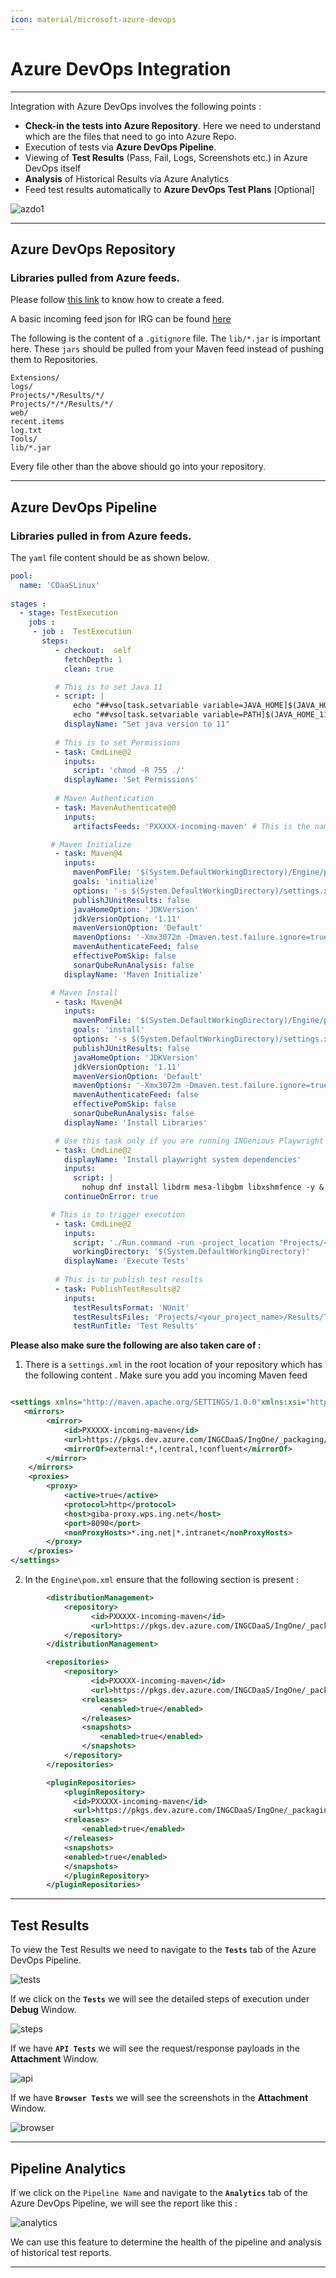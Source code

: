 ```yaml
---
icon: material/microsoft-azure-devops
---
```


# **Azure DevOps Integration**  

-----------------------------------
Integration with Azure DevOps involves the following points :

* **Check-in the tests into Azure Repository**. Here we need to understand which are the files that need to go into Azure Repo.
* Execution of tests via **Azure DevOps Pipeline**.
* Viewing of **Test Results** (Pass, Fail, Logs, Screenshots etc.) in Azure DevOps itself
* **Analysis** of Historical Results via Azure Analytics
* Feed test results automatically to **Azure DevOps Test Plans** [Optional]

 ![azdo1](img/azdo/1.png "azdo1")

-------------------------------------

## **Azure DevOps Repository**

### Libraries pulled from Azure feeds.

Please follow [this link](https://theforge.ing.net/product/42426/documentation/7.240322.2/manual/irg/governors/irgfeedgovernor.html#howto-irg-feedgovernor) to know how to create a feed.

A basic incoming feed json for IRG can be found [here](https://dev.azure.com/ingcdaas/IngOne/_git/P03278-EngineeringSamples?path=%2Fresources%2Fazure-artifacts.json)

The following is the content of a `.gitignore` file. The `lib/*.jar` is important here. These `jars` should be pulled from your Maven feed instead of pushing them to Repositories.

```gitignore
Extensions/
logs/
Projects/*/Results/*/
Projects/*/*/Results/*/
web/
recent.items
log.txt
Tools/
lib/*.jar
```

Every file other than the above should go into your repository.

----------------------------------------------

## **Azure DevOps Pipeline**

### Libraries pulled in from Azure feeds.

The `yaml` file content should be as shown below.

```yaml
pool:
  name: 'CDaaSLinux'
    
stages :
  - stage: TestExecution
    jobs :
     - job :  TestExecution
       steps:    
          - checkout:  self
            fetchDepth: 1
            clean: true  

          # This is to set Java 11
          - script: |
              echo "##vso[task.setvariable variable=JAVA_HOME]$(JAVA_HOME_11_X64)"
              echo "##vso[task.setvariable variable=PATH]$(JAVA_HOME_11_X64)/bin:$(PATH)"
            displayName: "Set java version to 11"  
          
          # This is to set Permissions
          - task: CmdLine@2
            inputs:
              script: 'chmod -R 755 ./'
            displayName: 'Set Permissions'       
            
          # Maven Authentication  
          - task: MavenAuthenticate@0
            inputs:
              artifactsFeeds: 'PXXXXX-incoming-maven' # This is the name of your incoming Maven feed

         # Maven Initialize  
          - task: Maven@4
            inputs:
              mavenPomFile: '$(System.DefaultWorkingDirectory)/Engine/pom.xml'
              goals: 'initialize'
              options: '-s $(System.DefaultWorkingDirectory)/settings.xml -gs $(HOME)/.m2/settings.xml -Dmaven.wagon.http.ssl.insecure=true' #settings.xml content is given below
              publishJUnitResults: false
              javaHomeOption: 'JDKVersion'
              jdkVersionOption: '1.11'
              mavenVersionOption: 'Default'
              mavenOptions: '-Xmx3072m -Dmaven.test.failure.ignore=true'
              mavenAuthenticateFeed: false
              effectivePomSkip: false
              sonarQubeRunAnalysis: false
            displayName: 'Maven Initialize'

         # Maven Install  
          - task: Maven@4
            inputs:
              mavenPomFile: '$(System.DefaultWorkingDirectory)/Engine/pom.xml'
              goals: 'install'
              options: '-s $(System.DefaultWorkingDirectory)/settings.xml -gs $(HOME)/.m2/settings.xml -Dmaven.wagon.http.ssl.insecure=true' #settings.xml content is given below
              publishJUnitResults: false
              javaHomeOption: 'JDKVersion'
              jdkVersionOption: '1.11'
              mavenVersionOption: 'Default'
              mavenOptions: '-Xmx3072m -Dmaven.test.failure.ignore=true'
              mavenAuthenticateFeed: false
              effectivePomSkip: false
              sonarQubeRunAnalysis: false
            displayName: 'Install Libraries'

          # Use this task only if you are running INGenious Playwright Studio Tests. For non-playwright tests, this is not required.
          - task: CmdLine@2
            displayName: 'Install playwright system dependencies'
            inputs:
              script: |
                nohup dnf install libdrm mesa-libgbm libxshmfence -y &
            continueOnError: true

         # This is to trigger execution
          - task: CmdLine@2
            inputs:
              script: './Run.command -run -project_location "Projects/<your_project_name>" -release "<your_release_name>" -testset "<your_testset_name>" -setEnv "run.AzureReport=true"'
              workingDirectory: '$(System.DefaultWorkingDirectory)'
            displayName: 'Execute Tests'
            
          # This is to publish test results  
          - task: PublishTestResults@2
            inputs:
              testResultsFormat: 'NUnit'
              testResultsFiles: 'Projects/<your_project_name>/Results/TestExecution/<your_release_name>/<your_testset_name>/Latest/azure.xml'
              testRunTitle: 'Test Results'
```

**Please also make sure the following are also taken care of :**

1. There is a `settings.xml` in the root location of your repository which has the following content . Make sure you add you incoming Maven feed 

```xml

<settings xmlns="http://maven.apache.org/SETTINGS/1.0.0"xmlns:xsi="http://www.w3.org/2001/XMLSchema-instance" xsi:schemaLocation="http://maven.apache.org/SETTINGS/1.0.0 https://maven.apache.org/xsd/settings-1.0.0.xsd">
   <mirrors>
        <mirror>
            <id>PXXXXX-incoming-maven</id>
            <url>https://pkgs.dev.azure.com/INGCDaaS/IngOne/_packaging/PXXXXX-incoming-maven/maven/v1</url>
            <mirrorOf>external:*,!central,!confluent</mirrorOf>
        </mirror>
    </mirrors>
	<proxies>
        <proxy>
            <active>true</active>
            <protocol>http</protocol>
            <host>giba-proxy.wps.ing.net</host>
            <port>8090</port>
            <nonProxyHosts>*.ing.net|*.intranet</nonProxyHosts>
        </proxy>
    </proxies>
</settings>


```
2. In the `Engine\pom.xml` ensure that the following section is present :

```xml
        <distributionManagement>
            <repository>
                  <id>PXXXXX-incoming-maven</id>
                  <url>https://pkgs.dev.azure.com/INGCDaaS/IngOne/_packaging/PXXXXX-incoming-maven/maven/v1</url>
            </repository>
        </distributionManagement>

        <repositories>
            <repository>
                  <id>PXXXXX-incoming-maven</id>
                  <url>https://pkgs.dev.azure.com/INGCDaaS/IngOne/_packaging/PXXXXX-incoming-maven/maven/v1</url>
                <releases>
                    <enabled>true</enabled>
                </releases>
                <snapshots>
                    <enabled>true</enabled>
                </snapshots>
            </repository>
        </repositories>

        <pluginRepositories>
            <pluginRepository>
              <id>PXXXXX-incoming-maven</id>
              <url>https://pkgs.dev.azure.com/INGCDaaS/IngOne/_packaging/PXXXXX-incoming-maven/maven/v1</url>
            <releases>
                <enabled>true</enabled>
            </releases>
            <snapshots>
            <enabled>true</enabled>
            </snapshots>
            </pluginRepository>
        </pluginRepositories>

```

-------------------------------------

## **Test Results**

To view the Test Results we need to navigate to the **`Tests`** tab of the Azure DevOps Pipeline.

 ![tests](img/azdo/2.PNG "tests")

If we click on the **`Tests`** we will see the detailed steps of execution under **Debug** Window.

  ![steps](img/azdo/3.PNG "steps")

If we have **`API Tests`** we will see the request/response payloads in the  **Attachment** Window.  

  ![api](img/azdo/4.PNG "api")

If we have **`Browser Tests`** we will see the screenshots in the  **Attachment** Window. 

  ![browser](img/azdo/5.PNG "browser")

 -------------------------------------

## **Pipeline Analytics** 

If we click on the `Pipeline Name` and navigate to the **`Analytics`** tab of the Azure DevOps Pipeline, we will see the report like this :

  ![analytics](img/azdo/6.PNG "analytics")

We can use this feature to determine the health of the pipeline and analysis of historical test reports.

 -------------------------------------
